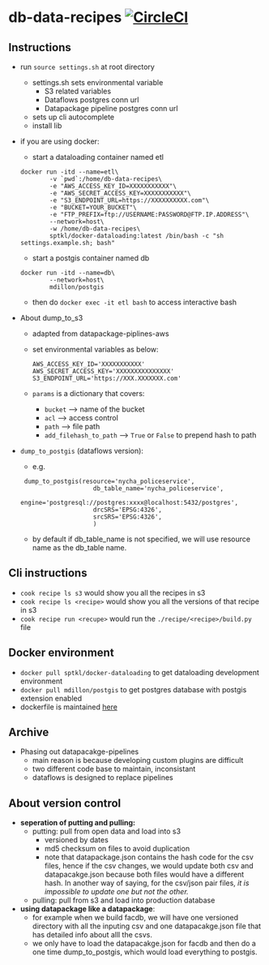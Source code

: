# db-data-recipes [![CircleCI](https://circleci.com/gh/NYCPlanning/db-data-recipes.svg?style=svg)](https://circleci.com/gh/NYCPlanning/db-data-recipes)

## Instructions
+ run ```source settings.sh``` at root directory
    + settings.sh sets environmental variable
        + S3 related variables
        + Dataflows postgres conn url
        + Datapackage pipeline postgres conn url
    + sets up cli autocomplete
    + install lib 

+ if you are using docker:
    + start a dataloading container named etl

    ```
    docker run -itd --name=etl\
            -v `pwd`:/home/db-data-recipes\
            -e "AWS_ACCESS_KEY_ID=XXXXXXXXXXX"\
            -e "AWS_SECRET_ACCESS_KEY=XXXXXXXXXXX"\
            -e "S3_ENDPOINT_URL=https://XXXXXXXXXX.com"\
            -e "BUCKET=YOUR_BUCKET"\
            -e "FTP_PREFIX=ftp://USERNAME:PASSWORD@FTP.IP.ADDRESS"\
            --network=host\
            -w /home/db-data-recipes\
            sptkl/docker-dataloading:latest /bin/bash -c "sh settings.example.sh; bash"
    ```
    
    + start a postgis container named db

    ```
    docker run -itd --name=db\
            --network=host\
            mdillon/postgis
    ```

    + then do ```docker exec -it etl bash``` to access interactive bash

+ About dump_to_s3
  + adapted from datapackage-piplines-aws
  + set environmental variables as below:

    ```
    AWS_ACCESS_KEY_ID='XXXXXXXXXXX'
    AWS_SECRET_ACCESS_KEY='XXXXXXXXXXXXXXX'
    S3_ENDPOINT_URL='https://XXX.XXXXXXX.com'
    ```

  + `params` is a dictionary that covers:
    + `bucket` --> name of the bucket
    + `acl` --> access control
    + `path` --> file path
    + `add_filehash_to_path` --> `True` or `False` to prepend hash to path

+ `dump_to_postgis` (dataflows version): 
    + e.g. 

    ```
     dump_to_postgis(resource='nycha_policeservice',
                        db_table_name='nycha_policeservice',
                        engine='postgresql://postgres:xxxx@localhost:5432/postgres',
                        drcSRS='EPSG:4326',
                        srcSRS='EPSG:4326',
                        )
    ```
    + by default if db_table_name is not specified, we will use resource name as the db_table name. 

## Cli instructions
+ `cook recipe ls s3` would show you all the recipes in s3
+ `cook recipe ls <recipe>` would show you all the versions of that recipe in s3
+ `cook recipe run <recupe>` would run the `./recipe/<recipe>/build.py` file 


## Docker environment
+ ```docker pull sptkl/docker-dataloading``` to get dataloading development environment
+ ```docker pull mdillon/postgis``` to get postgres database with postgis extension enabled
+ dockerfile is maintained [here](https://github.com/SPTKL/docker-dataloading)

## Archive
+ Phasing out datapacakge-pipelines 
    + main reason is because developing custom plugins are difficult
    + two different code base to maintain, inconsistant
    + dataflows is designed to replace pipelines

## About version control
+ __seperation of putting and pulling:__ 
    + putting: pull from open data and load into s3
        + versioned by dates
        + md5 checksum on files to avoid duplication 
        + note that datapackage.json contains the hash code for the csv files, hence if the csv changes, we would update both csv and datapacakge.json because both files would have a different hash. In another way of saying, for the csv/json pair files, _it is impossible to update one but not the other._
    + pulling: pull from s3 and load into production database
+ __using datapackage like a datapackage__: 
    + for example when we build facdb, we will have one versioned directory with all the inputing csv and one datapacakge.json file that has detailed info about alll the csvs. 
    + we only have to load the datapacakge.json for facdb and then do a one time dump_to_postgis, which would load everything to postgis. 
